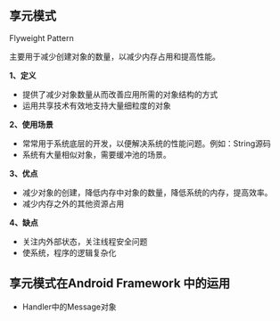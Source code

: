 ## 享元模式

Flyweight Pattern

主要用于减少创建对象的数量，以减少内存占用和提高性能。

**1、定义**
- 提供了减少对象数量从而改善应用所需的对象结构的方式
- 运用共享技术有效地支持大量细粒度的对象

**2、使用场景**
- 常常用于系统底层的开发，以便解决系统的性能问题。例如：String源码
- 系统有大量相似对象，需要缓冲池的场景。

**3、优点**
- 减少对象的创建，降低内存中对象的数量，降低系统的内存，提高效率。
- 减少内存之外的其他资源占用

**4、缺点**
- 关注内外部状态，关注线程安全问题
- 使系统，程序的逻辑复杂化

## 享元模式在Android Framework 中的运用
- Handler中的Message对象